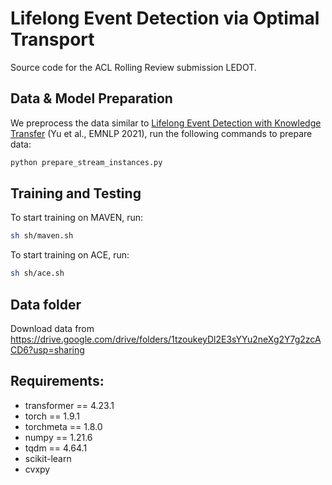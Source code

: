 # Lifelong Event Detection via Optimal Transport
Source code for the ACL Rolling Review submission LEDOT.


## Data & Model Preparation

We preprocess the data similar to [Lifelong Event Detection with Knowledge Transfer](https://aclanthology.org/2021.emnlp-main.428/) (Yu et al., EMNLP 2021), run the following commands to prepare data:
```bash
python prepare_stream_instances.py
```

## Training and Testing

To start training on MAVEN, run:
```bash
sh sh/maven.sh
```

To start training on ACE, run:
```bash
sh sh/ace.sh
```

## Data folder
Download data from https://drive.google.com/drive/folders/1tzoukeyDl2E3sYYu2neXg2Y7g2zcACD6?usp=sharing

## Requirements:
- transformer == 4.23.1
- torch == 1.9.1
- torchmeta == 1.8.0
- numpy == 1.21.6
- tqdm == 4.64.1
- scikit-learn
- cvxpy
